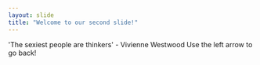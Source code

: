 ```yaml
---
layout: slide
title: "Welcome to our second slide!"
---
```

'The sexiest people are thinkers' - Vivienne Westwood
Use the left arrow to go back!
